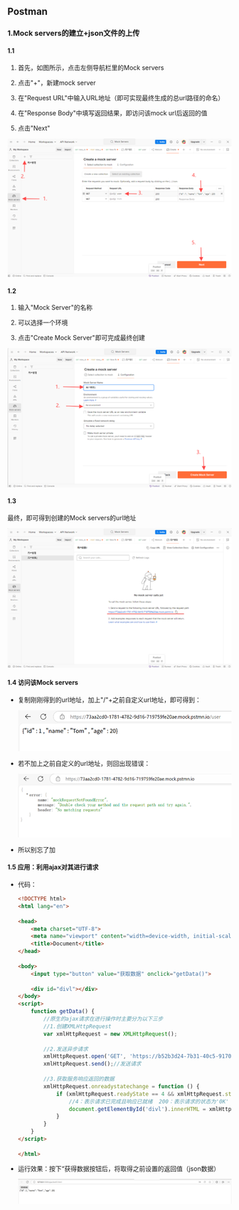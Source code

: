 ## Postman

### 1.Mock servers的建立+json文件的上传

#### 1.1

1. 首先，如图所示，点击左侧导航栏里的Mock servers

2. 点击"+"，新建mock server

3. 在"Request URL"中输入URL地址（即可实现最终生成的总url路径的命名）

4. 在"Response Body"中填写返回结果，即访问该mock url后返回的值

5. 点击"Next"

![](https://github.com/meeting77smile/Postman_Learning/blob/main/notes/images/%E5%B1%8F%E5%B9%95%E6%88%AA%E5%9B%BE%202024-12-13%20101124.png?raw=true)



#### 1.2

1. 输入"Mock Server"的名称

2. 可以选择一个环境

3. 点击"Create Mock Server"即可完成最终创建

![](https://github.com/meeting77smile/Postman_Learning/blob/main/notes/images/%E5%B1%8F%E5%B9%95%E6%88%AA%E5%9B%BE%202024-12-13%20101942.png?raw=true)



#### 1.3

最终，即可得到创建的Mock servers的url地址

![](https://github.com/meeting77smile/Postman_Learning/blob/main/notes/images/%E5%B1%8F%E5%B9%95%E6%88%AA%E5%9B%BE%202024-12-13%20102511.png?raw=true)



#### 1.4 访问该Mock servers

- 复制刚刚得到的url地址，加上"/"+之前自定义url地址，即可得到：
  
  ![](https://github.com/meeting77smile/Postman_Learning/blob/main/notes/images/%E5%B1%8F%E5%B9%95%E6%88%AA%E5%9B%BE%202024-12-13%20102630.png?raw=true)

- 若不加上之前自定义的url地址，则回出现错误：
  
  ![](https://github.com/meeting77smile/Postman_Learning/blob/main/notes/images/%E5%B1%8F%E5%B9%95%E6%88%AA%E5%9B%BE%202024-12-13%20102617.png?raw=true)

- 所以别忘了加

#### 1.5 应用：利用ajax对其进行请求

- 代码：
  
  ```html
  <!DOCTYPE html>
  <html lang="en">
  
  <head>
      <meta charset="UTF-8">
      <meta name="viewport" content="width=device-width, initial-scale=1.0">
      <title>Document</title>
  </head>
  
  <body>
      <input type="button" value="获取数据" onclick="getData()">
  
      <div id="divl"></div>
  </body>
  <script>
      function getData() {
          //原生的ajax请求在进行操作时主要分为以下三步
          //1.创建XMLHttpRequest
          var xmlHttpRequest = new XMLHttpRequest();
  
          //2.发送异步请求
          xmlHttpRequest.open('GET', 'https://b52b3d24-7b31-40c5-9170-fc36c048391f.mock.pstmn.io/user');
          xmlHttpRequest.send();//发送请求
  
          //3.获取服务响应返回的数据
          xmlHttpRequest.onreadystatechange = function () {
              if (xmlHttpRequest.readyState == 4 && xmlHttpRequest.status == 200) {
                  //4：表示请求已完成且响应已就绪  200：表示请求的状态为'0K'
                  document.getElementById('divl').innerHTML = xmlHttpRequest.responseText;
              }
          }
      }
  </script>
  
  </html>
  ```

- 运行效果：按下“获得数据按钮后，将取得之前设置的返回值（json数据）
  
  ![](https://github.com/meeting77smile/Postman_Learning/blob/main/notes/images/%E5%B1%8F%E5%B9%95%E6%88%AA%E5%9B%BE%202024-12-13%20102656.png?raw=true)


